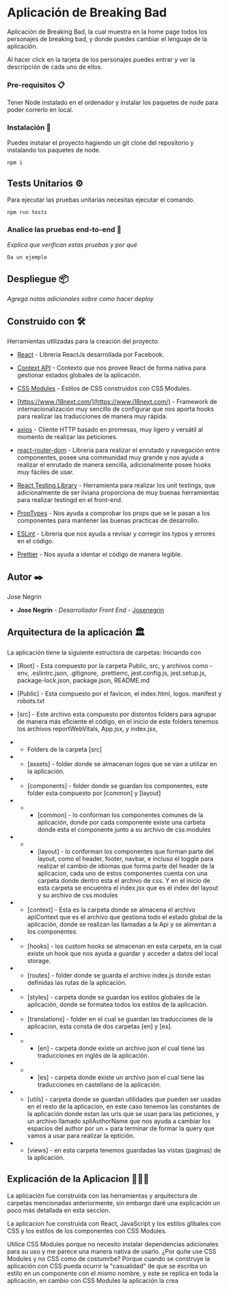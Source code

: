 # Aplicación de Breaking Bad

Aplicación de Breaking Bad, la cual muestra en la home page todos los personajes de breaking bad, y donde puedes cambiar el lenguaje de la aplicación.

Al hacer click en la tarjeta de los personajes puedes entrar y ver la descripción de cada uno de ellos.

### Pre-requisitos 📋

Tener Node instalado en el ordenador y instalar los paquetes de node para poder correrlo en local.

### Instalación 🔧

Puedes instalar el proyecto hagiendo un git clone del repositorio y instalando los paquetes de node.

```
npm i
```

## Tests Unitarios ⚙️

Para ejecutar las pruebas unitarias necesitas ejecutar el comando.
```
npm run tests
```

### Analice las pruebas end-to-end 🔩

_Explica que verifican estas pruebas y por qué_

```
Da un ejemplo
```

## Despliegue 📦

_Agrega notas adicionales sobre como hacer deploy_

## Construido con 🛠️

Herramientas utilizadas para la creación del proyecto:

* [React](https://reactjs.org/) - Libreria ReactJs desarrollada por Facebook.

* [Context API](https://reactjs.org/docs/context.html) - Contexto que nos provee React de forma nativa para gestionar estados globales de la aplicación.

* [CSS Modules](https://github.com/css-modules/css-modules) - Estilos de CSS construidos con CSS Modules.

* [https://www.i18next.com/](https://www.i18next.com/) - Framework de internacionalización muy sencillo de configurar que nos aporta hooks para realizar las traducciones de manera muy rápida.

* [axios](https://axios-http.com/) - Cliente HTTP basado en promesas, muy ligero y versátil al momento de realizar las peticiones.

* [react-router-dom](https://reactrouter.com/docs/en/v6) - Librería para realizar el enrutado y navegación entre componentes, posee una communidad muy grande y nos ayuda a realizar el enrutado de manera sencilla, adicionalmente posee hooks muy fáciles de usar.

* [React Testing Library](https://testing-library.com/docs/react-testing-library/intro/) - Herramienta para realizar los unit testings, que adicionalmente de ser liviana proporciona de muy buenas herramientas para realizar testingd en el front-end.

* [PropTypes](https://github.com/facebook/prop-types) - Nos ayuda a comprobar los props que se le pasan a los componentes para mantener las buenas practicas de desarrollo.

* [ESLint](https://eslint.org/) - Libreria que nos ayuda a revisar y corregir los typos y errores en el código.

* [Prettier](https://eslint.org/) - Nos ayuda a identar el código de manera legible.

## Autor ✒️

Jose Negrin

* **Jose Negrin** - *Desarrollador Front End* - [Josenegrin](https://github.com/Josenegrin)

## Arquitectura de la aplicación 🏛
La aplicación tiene la siguiente estructora de carpetas:
Iniciando con 

* [Root] - Esta compuesto por la carpeta Public, src, y archivos como -env, .eslintrc.json, .gitignore, .prettierrc, jest.config.js, jest.setup.js, package-lock.json, package.json, README.md

* [Public] - Esta compuesto por el favicon, el index.html, logos. manifest y robots.txt

* [src] - Este archivo esta compuesto por distontos folders para agrupar de manera más eficiente el código, en el inicio de este folders tenemos los archivos reportWebVitals, App.jsx, y index.jsx,

* * Folders de la carpeta [src]

* * [assets] - folder donde se almacenan logos que se van a utilizar en la aplicación.

* * [components] - folder donde se guardan los componentes, este folder esta compuesto por [common] y [layout]

* * * [common] - lo conforman los componentes comunes de la aplicación, donde por cada componente existe una carbeta donde esta el componente junto a su archivo de css.modules

* * * [layout] - lo conforman los componentes que forman parte del layout, como el header, footer, navbar, e incluso el toggle para realizar el cambio de idiomas que forma parte del header de la aplicacion, cada uno de estos componentes cuenta con una carpeta donde dentro esta el archivo de css. Y en el inicio de esta carpeta se encuentra el index.jsx que es el index del layout y su archivo de css.modules

* * [context] - Esta es la carpeta donde se almacena el archivo apiContext que es el archivo que gestiona todo el estado global de la aplicación, donde se realizan las llamadas a la Api y se alimentan a los componentes.

* * [hooks] - los custom hooks se almacenan en esta carpeta, en la cual existe un hook que nos ayuda a guardar y acceder a datos del local storage.

* * [routes] - folder donde se guarda el archivo index.js donde estan definidas las rutas de la aplicación.

* * [styles] - carpeta donde se guardan los estilos globales de la aplicación, donde se formatea todos los estilos de la aplicación.

* * [translations] - folder en el cual se guardan las traducciones de la aplicacion, esta consta de dos carpetas [en] y [es].

* * * [en] - carpeta donde existe un archivo json el cual tiene las traducciones en inglés de la aplicación.

* * * [es] - carpeta donde existe un archivo json el cual tiene las traducciones en castellano de la aplicación.

* * [utils] - carpeta donde se guardan utilidades que pueden ser usadas en el resto de la aplicacion, en este caso tenemos las constantes de la aplicación donde estan las urls que se usan para las peticiones, y un archivo llamado spliAuthorName que nos ayuda a cambiar los espacios del author por un + para terminar de formar la query que vamos a usar para realizar la eptición.

* * [views] -  en esta carpeta tenemos guardadas las vistas (paginas) de la aplicación.

## Explicación de la Aplicacion 🧑🏻‍💻

La aplicación fue construida con las herramientas y arquitectura de carpetas mencionadas anteriormente, sin embargo daré una explicación un poco más detallada en esta seccion.

La aplicacion fue construida con React, JavaScript y los estilos glibales con CSS y los estilos de los componentes con CSS Modules.

Utilice CSS Modules porque no necesito instalar dependencias adicionales para su uso y me parece una manera nativa de usarlo.
¿Por quñe use CSS Modules y no CSS como de costumrbe?
Porque cuando se construye la aplicación con CSS pueda ocurrir la "casualidad" de que se escriba un estilo en un componente con el mismo nombre, y este se replica en toda la aplicación, en cambio con CSS Modules la aplicación la crea 
